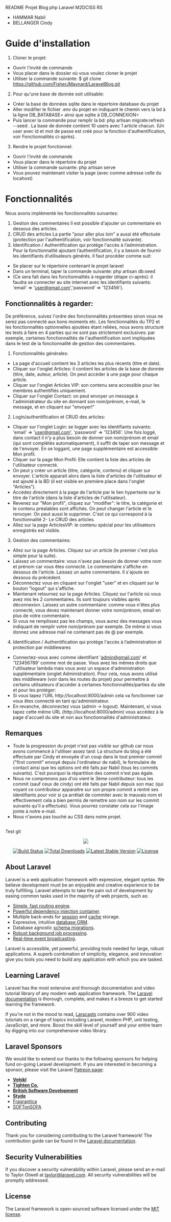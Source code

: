 README Projet Blog php Laravel M2DCISS RS
- HAMMAR Nabil
- BELLANGER Cindy

# Guide d'installation
1. Cloner le projet:
- Ouvrir l'invité de commande
- Vous placer dans le dossier où vous voulez cloner le projet
- Utiliser la commande suivante:
		$ git clone https://github.com/FisherJMaynard/LaravelBlog.git

2. Pour qu'une base de donnée soit utilisable:
- Créer la base de données sqlite dans le répertoire database du projet
- Aller modifier le fichier .env du projet en indiquant le chemin vers la bd à la ligne DB_BATABASE= ainsi que sqlite à DB_CONNEXION=
- Puis lancer la commande pour remplir la bd: php artisan migrate:refresh --seed . La base de donnée contient 10 users avec 1 article chacun. (Un user avec id et mot de passe est créé pour la fonction d'authentification, voir Fonctionnalités ci-après). 

3. Rendre le projet fonctionnel:
- Ouvrir l'invité de commande
- Vous placer dans le répertoire du projet
- Utiliser la commande suivante:
		php artisan serve
- Vous pouvez maintenant visiter la page (avec comme adresse celle du locahost)

# Fonctionnalités
Nous avons implémenté les fonctionnalités suivantes:
1. Gestion des commentaires
	Il est possible d'ajouter un commentaire en dessous des articles.
2. CRUD des articles
	La partie "pour aller plus loin" a aussi été effectuée (protection par l'authentification, voir fonctionnalité suivante).
3. Identification / Authentification qui protège l'accès à l’administration. Pour la fonctionnalité ajoutant l’authentification, il y a besoin de fournir les identifiants d’utilisateurs générés. Il faut procéder comme suit:
* Se placer sur le répertoire contenant le projet laravel
* Dans un terminal, taper la commande suivante: php artisan db:seed
* (Ce sera fait dans les fonctionnalités à regarder (étape ci-après): il faudra se connecter au site internet avec les identifiants suivants: 'email' => 'user@gmail.com','password' => '123456').

## Fonctionnalités à regarder:
De préférence, suivez l'ordre des fonctionnalités présentées sinon vous ne serez pas connecté aux bons moments etc.
Les fonctionnalités du TP2 et les fonctionnalités optionnelles ajoutées étant reliées, nous avons structuré les tests à faire en 4 parties qui ne sont pas strictement exclusives: par exemple, certaines fonctionnalités de l'authentification sont impliquées dans le test de la fonctionnalité de gestion des commentaires.

1. Fonctionnalités générales:
- La page d'accueil contient les 3 articles les plus récents (titre et date).
- Cliquer sur l'onglet Articles: il contient les articles de la base de donnée (titre, date, auteur, article). On peut accéder à une page pour chaque article.
- Cliquer sur l'onglet Articles VIP: son contenu sera accessible pour les membres authentifiés uniquement.
- Cliquer sur l'onglet Contact: on peut envoyer un message à l'administrateur du site en donnant son nom/prénom, e-mail, le message, et en cliquant sur "envoyer!"

2. Login/authentification et CRUD des articles:
- Cliquer sur l'onglet Login: se logger avec les identifiants suivants: 'email' => 'user@gmail.com', 'password' => '123456'. Une fois loggé, dans contact il n'y a plus besoin de donner son nom/prénom et email (qui sont complétés automatiquement), il suffit de taper son message et de l'envoyer. En se loggant, une page supplémentaire est accessible: Mon profil.
- Cliquer sur la page Mon Profil: Elle contient la liste des articles de l'utilisateur connecté.
- On peut y créer un article (titre, catégorie, contenu) et cliquer sur envoyer. L'article apparait alors dans la liste d'articles de l'utilisateur et est ajouté à la BD (il est visible en première place dans l'onglet "Articles").
- Accédez directement à la page de l'article par le lien hypertexte sur le titre de l'article (dans la liste d'articles de l'utilisateur).
- Revenez sur "Mon profil", cliquez sur "modifier": le titre, la catégorie et le contenu préalables sont affichés. On peut changer l'article et le renvoyer. On peut aussi le supprimer. C'est ce qui correspond à la fonctionnalité 2- Le CRUD des articles.
- Allez sur la page ArticlesVIP: le contenu spécial pour les utilisateurs enregistrés est visible.

3. Gestion des commentaires:
- Allez sur la page Articles. Cliquez sur un article (le premier c'est plus simple pour la suite).
- Laissez un commentaire: vous n'avez pas besoin de donner votre nom et prénom car vous êtes connecté. Le commentaire s'affiche en dessous de l'article. Laissez un autre commentaire. Il s'ajoute en dessous du précédent. 
- Déconnectez vous en cliquant sur l'onglet "user" et en cliquant sur le bouton "logout" qui s'affiche.
- Maintenant retournez sur la page Articles. Cliquez sur l'article où vous avez mis les 2 commentaires. Ils sont toujours visibles après déconnexion. Laissez un autre commentaire: comme vous n'êtes plus connecté, vous devez maintenant donner votre nom/prénom, email en plus de votre commentaire.
- Si vous ne remplissez pas les champs, vous aurez des messages vous indiquant de remplir votre nom/prénom par exemple. De même si vous donnez une adresse mail ne contenant pas de @ par exemple.

4. Identification / Authentification qui protège l'accès à l’administration et protection par middlewares
- Connectez-vous avec comme identifiant 'admin@gmail.com' et '123456789' comme mot de passe. Vous avez les mêmes droits que l'utilisateur lambda mais vous avez un espace d'administration supplémentaire (onglet Administration). Pour cela, nous avons utilisé des middleware (voir dans les routes du projet) pour permettre à certains utilisateurs d'accéder à certaines fonctionnalités/parties du site et pour les protéger:
- Si vous tapez l'URL http://localhost:8000/admin cela va fonctionner car vous êtes connecté en tant qu'administrateur.
- En revanche, déconnectez vous (admin -> logout). Maintenant, si vous tapez cette même URL (http://localhost:8000/admin) vous accédez à la page d'accueil du site et non aux fonctionnalités d'administrateur.



## Remarques
- Toute la progression du projet n'est pas visible sur github car nous avons commencé à l'utiliser assez tard:  La structure du blog a été effectuée par Cindy et envoyée d'un coup dans le tout premier commit ("first commit" envoyé depuis l'ordinateur de nabil), le formulaire de contact ainsi que les options ont été faits par Nabil (tous les commits suivants). C'est pourquoi la répartition des commit n'est pas égale.
- Nous ne comprenons pas d'où vient le 3ème contributeur: tous les commit (sauf ceux de cindy) ont été faits par Nabil depuis son mac (qui voyant ce contributeur apparaitre sur son propre commit a rentré ses identifiants pour voir si ça arrêtait de commiter avec le mauvais nom et effectivement cela a bien permis de remettre son nom sur les commit suivants qu'il a effectués). Vous pourrez constater cela sur l'image jointe à notre e-mail.
- Nous n'avons pas touché au CSS dans notre projet.



## 
##
Test git
<p align="center"><img src="https://laravel.com/assets/img/components/logo-laravel.svg"></p>

<p align="center">
<a href="https://travis-ci.org/laravel/framework"><img src="https://travis-ci.org/laravel/framework.svg" alt="Build Status"></a>
<a href="https://packagist.org/packages/laravel/framework"><img src="https://poser.pugx.org/laravel/framework/d/total.svg" alt="Total Downloads"></a>
<a href="https://packagist.org/packages/laravel/framework"><img src="https://poser.pugx.org/laravel/framework/v/stable.svg" alt="Latest Stable Version"></a>
<a href="https://packagist.org/packages/laravel/framework"><img src="https://poser.pugx.org/laravel/framework/license.svg" alt="License"></a>
</p>

## About Laravel

Laravel is a web application framework with expressive, elegant syntax. We believe development must be an enjoyable and creative experience to be truly fulfilling. Laravel attempts to take the pain out of development by easing common tasks used in the majority of web projects, such as:

- [Simple, fast routing engine](https://laravel.com/docs/routing).
- [Powerful dependency injection container](https://laravel.com/docs/container).
- Multiple back-ends for [session](https://laravel.com/docs/session) and [cache](https://laravel.com/docs/cache) storage.
- Expressive, intuitive [database ORM](https://laravel.com/docs/eloquent).
- Database agnostic [schema migrations](https://laravel.com/docs/migrations).
- [Robust background job processing](https://laravel.com/docs/queues).
- [Real-time event broadcasting](https://laravel.com/docs/broadcasting).

Laravel is accessible, yet powerful, providing tools needed for large, robust applications. A superb combination of simplicity, elegance, and innovation give you tools you need to build any application with which you are tasked.

## Learning Laravel

Laravel has the most extensive and thorough documentation and video tutorial library of any modern web application framework. The [Laravel documentation](https://laravel.com/docs) is thorough, complete, and makes it a breeze to get started learning the framework.

If you're not in the mood to read, [Laracasts](https://laracasts.com) contains over 900 video tutorials on a range of topics including Laravel, modern PHP, unit testing, JavaScript, and more. Boost the skill level of yourself and your entire team by digging into our comprehensive video library.

## Laravel Sponsors

We would like to extend our thanks to the following sponsors for helping fund on-going Laravel development. If you are interested in becoming a sponsor, please visit the Laravel [Patreon page](http://patreon.com/taylorotwell):

- **[Vehikl](http://vehikl.com)**
- **[Tighten Co.](https://tighten.co)**
- **[British Software Development](https://www.britishsoftware.co)**
- **[Styde](https://styde.net)**
- [Fragrantica](https://www.fragrantica.com)
- [SOFTonSOFA](https://softonsofa.com/)

## Contributing

Thank you for considering contributing to the Laravel framework! The contribution guide can be found in the [Laravel documentation](http://laravel.com/docs/contributions).

## Security Vulnerabilities

If you discover a security vulnerability within Laravel, please send an e-mail to Taylor Otwell at taylor@laravel.com. All security vulnerabilities will be promptly addressed.

## License

The Laravel framework is open-sourced software licensed under the [MIT license](http://opensource.org/licenses/MIT).
